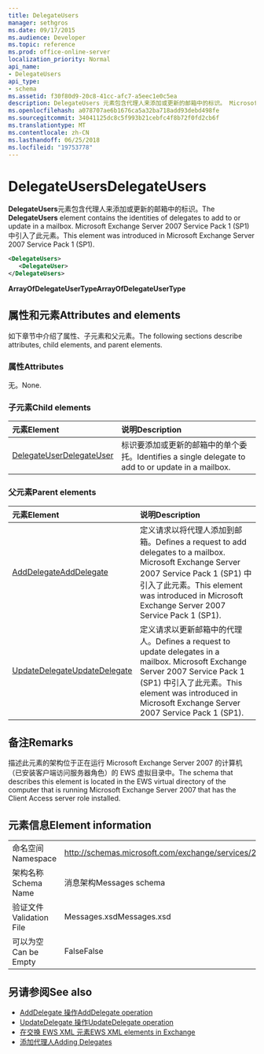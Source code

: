 ```yaml
---
title: DelegateUsers
manager: sethgros
ms.date: 09/17/2015
ms.audience: Developer
ms.topic: reference
ms.prod: office-online-server
localization_priority: Normal
api_name:
- DelegateUsers
api_type:
- schema
ms.assetid: f30f80d9-20c8-41cc-afc7-a5eec1e0c5ea
description: DelegateUsers 元素包含代理人来添加或更新的邮箱中的标识。 Microsoft Exchange Server 2007 Service Pack 1 (SP1) 中引入了此元素。
ms.openlocfilehash: a078707ae6b1676ca5a32ba718add93debd498fe
ms.sourcegitcommit: 34041125dc8c5f993b21cebfc4f8b72f0fd2cb6f
ms.translationtype: MT
ms.contentlocale: zh-CN
ms.lasthandoff: 06/25/2018
ms.locfileid: "19753778"
---
```

# <a name="delegateusers"></a><span data-ttu-id="6c902-104">DelegateUsers</span><span class="sxs-lookup"><span data-stu-id="6c902-104">DelegateUsers</span></span>

<span data-ttu-id="6c902-105">**DelegateUsers**元素包含代理人来添加或更新的邮箱中的标识。</span><span class="sxs-lookup"><span data-stu-id="6c902-105">The **DelegateUsers** element contains the identities of delegates to add to or update in a mailbox.</span></span> <span data-ttu-id="6c902-106">Microsoft Exchange Server 2007 Service Pack 1 (SP1) 中引入了此元素。</span><span class="sxs-lookup"><span data-stu-id="6c902-106">This element was introduced in Microsoft Exchange Server 2007 Service Pack 1 (SP1).</span></span> 
  
```xml
<DelegateUsers>
   <DelegateUser>
</DelegateUsers>
```

<span data-ttu-id="6c902-107">**ArrayOfDelegateUserType**</span><span class="sxs-lookup"><span data-stu-id="6c902-107">**ArrayOfDelegateUserType**</span></span>

## <a name="attributes-and-elements"></a><span data-ttu-id="6c902-108">属性和元素</span><span class="sxs-lookup"><span data-stu-id="6c902-108">Attributes and elements</span></span>

<span data-ttu-id="6c902-109">如下章节中介绍了属性、子元素和父元素。</span><span class="sxs-lookup"><span data-stu-id="6c902-109">The following sections describe attributes, child elements, and parent elements.</span></span>
  
### <a name="attributes"></a><span data-ttu-id="6c902-110">属性</span><span class="sxs-lookup"><span data-stu-id="6c902-110">Attributes</span></span>

<span data-ttu-id="6c902-111">无。</span><span class="sxs-lookup"><span data-stu-id="6c902-111">None.</span></span>
  
### <a name="child-elements"></a><span data-ttu-id="6c902-112">子元素</span><span class="sxs-lookup"><span data-stu-id="6c902-112">Child elements</span></span>

|<span data-ttu-id="6c902-113">**元素**</span><span class="sxs-lookup"><span data-stu-id="6c902-113">**Element**</span></span>|<span data-ttu-id="6c902-114">**说明**</span><span class="sxs-lookup"><span data-stu-id="6c902-114">**Description**</span></span>|
|:-----|:-----|
|[<span data-ttu-id="6c902-115">DelegateUser</span><span class="sxs-lookup"><span data-stu-id="6c902-115">DelegateUser</span></span>](delegateuser.md) <br/> |<span data-ttu-id="6c902-116">标识要添加或更新的邮箱中的单个委托。</span><span class="sxs-lookup"><span data-stu-id="6c902-116">Identifies a single delegate to add to or update in a mailbox.</span></span>  <br/> |
   
### <a name="parent-elements"></a><span data-ttu-id="6c902-117">父元素</span><span class="sxs-lookup"><span data-stu-id="6c902-117">Parent elements</span></span>

|<span data-ttu-id="6c902-118">**元素**</span><span class="sxs-lookup"><span data-stu-id="6c902-118">**Element**</span></span>|<span data-ttu-id="6c902-119">**说明**</span><span class="sxs-lookup"><span data-stu-id="6c902-119">**Description**</span></span>|
|:-----|:-----|
|[<span data-ttu-id="6c902-120">AddDelegate</span><span class="sxs-lookup"><span data-stu-id="6c902-120">AddDelegate</span></span>](adddelegate.md) <br/> |<span data-ttu-id="6c902-121">定义请求以将代理人添加到邮箱。</span><span class="sxs-lookup"><span data-stu-id="6c902-121">Defines a request to add delegates to a mailbox.</span></span> <span data-ttu-id="6c902-122">Microsoft Exchange Server 2007 Service Pack 1 (SP1) 中引入了此元素。</span><span class="sxs-lookup"><span data-stu-id="6c902-122">This element was introduced in Microsoft Exchange Server 2007 Service Pack 1 (SP1).</span></span>  <br/> |
|[<span data-ttu-id="6c902-123">UpdateDelegate</span><span class="sxs-lookup"><span data-stu-id="6c902-123">UpdateDelegate</span></span>](updatedelegate.md) <br/> |<span data-ttu-id="6c902-124">定义请求以更新邮箱中的代理人。</span><span class="sxs-lookup"><span data-stu-id="6c902-124">Defines a request to update delegates in a mailbox.</span></span> <span data-ttu-id="6c902-125">Microsoft Exchange Server 2007 Service Pack 1 (SP1) 中引入了此元素。</span><span class="sxs-lookup"><span data-stu-id="6c902-125">This element was introduced in Microsoft Exchange Server 2007 Service Pack 1 (SP1).</span></span>  <br/> |
   
## <a name="remarks"></a><span data-ttu-id="6c902-126">备注</span><span class="sxs-lookup"><span data-stu-id="6c902-126">Remarks</span></span>

<span data-ttu-id="6c902-127">描述此元素的架构位于正在运行 Microsoft Exchange Server 2007 的计算机（已安装客户端访问服务器角色）的 EWS 虚拟目录中。</span><span class="sxs-lookup"><span data-stu-id="6c902-127">The schema that describes this element is located in the EWS virtual directory of the computer that is running Microsoft Exchange Server 2007 that has the Client Access server role installed.</span></span>
  
## <a name="element-information"></a><span data-ttu-id="6c902-128">元素信息</span><span class="sxs-lookup"><span data-stu-id="6c902-128">Element information</span></span>

|||
|:-----|:-----|
|<span data-ttu-id="6c902-129">命名空间</span><span class="sxs-lookup"><span data-stu-id="6c902-129">Namespace</span></span>  <br/> |http://schemas.microsoft.com/exchange/services/2006/messages  <br/> |
|<span data-ttu-id="6c902-130">架构名称</span><span class="sxs-lookup"><span data-stu-id="6c902-130">Schema Name</span></span>  <br/> |<span data-ttu-id="6c902-131">消息架构</span><span class="sxs-lookup"><span data-stu-id="6c902-131">Messages schema</span></span>  <br/> |
|<span data-ttu-id="6c902-132">验证文件</span><span class="sxs-lookup"><span data-stu-id="6c902-132">Validation File</span></span>  <br/> |<span data-ttu-id="6c902-133">Messages.xsd</span><span class="sxs-lookup"><span data-stu-id="6c902-133">Messages.xsd</span></span>  <br/> |
|<span data-ttu-id="6c902-134">可以为空</span><span class="sxs-lookup"><span data-stu-id="6c902-134">Can be Empty</span></span>  <br/> |<span data-ttu-id="6c902-135">False</span><span class="sxs-lookup"><span data-stu-id="6c902-135">False</span></span>  <br/> |
   
## <a name="see-also"></a><span data-ttu-id="6c902-136">另请参阅</span><span class="sxs-lookup"><span data-stu-id="6c902-136">See also</span></span>

- [<span data-ttu-id="6c902-137">AddDelegate 操作</span><span class="sxs-lookup"><span data-stu-id="6c902-137">AddDelegate operation</span></span>](adddelegate-operation.md) 
- [<span data-ttu-id="6c902-138">UpdateDelegate 操作</span><span class="sxs-lookup"><span data-stu-id="6c902-138">UpdateDelegate operation</span></span>](updatedelegate-operation.md)
- [<span data-ttu-id="6c902-139">在交换 EWS XML 元素</span><span class="sxs-lookup"><span data-stu-id="6c902-139">EWS XML elements in Exchange</span></span>](ews-xml-elements-in-exchange.md)
- [<span data-ttu-id="6c902-140">添加代理人</span><span class="sxs-lookup"><span data-stu-id="6c902-140">Adding Delegates</span></span>](http://msdn.microsoft.com/library/3a744150-66a3-4a13-9433-793603ba5038%28Office.15%29.aspx)


